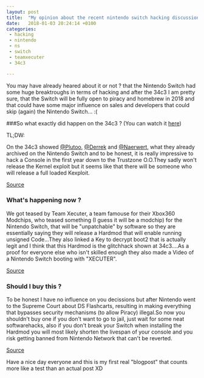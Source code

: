 ```yaml
---
layout: post
title:  "My opinion about the recent nintendo switch hacking discussion"
date:   2018-01-03 20:24:14 +0100
categories:
 - hacking
 - nintendo
 - ns
 - switch
 - teamxecuter
 - 34c3

---
```


You may have already heared about it or not ? that the Nintendo Switch had some huge breaktroughs in terms of hacking and after the 34c3 I am pretty sure, that the Switch will be fully open to piracy and homebrew in 2018 and that could have some major influence on sales and developers that could skip (again) the Nintendo Switch... :(

###So what exactly did happen on the 34c3 ? (You can watch it [here](https://www.youtube.com/watch?v=AAbtGz8dHKc))

TL;DW:

On the 34c3 showed [@Plutoo](https://twitter.com/qlutoo), [@Derrek](https://twitter.com/derrekr6) and [@Naerwert](https://twitter.com/naehrwert), what they already archived on the Nintendo Switch and to be honest, it is really impressive to hack a Console in the first year down to the Trustzone O.O.They sadly won't release the Kernel exploit but it seems like that there will be someone who will release a full loaded Kexploit.

[Source](http://wololo.net/2017/12/29/nintendo-switch-kernel-exploit-34c3-presentation-nvidia-backdoored/) 

### What's happening now ?

We got teased by Team Xecuter, a team famouse for their Xbox360 Modchips, who teased something (I guess it will be a modchip) for the Nintendo Switch, that will be "unpatchable" by software so they are essentially saying they will release a Hardmod that will enable running unsigned Code...They also linked a Key to decrypt boot2 that is actually legit and I think that this Hardmod is the glitchhack shown at 34c3....As a proof for everyone else who isn't skilled enough they also made a Video of a Nintendo Switch booting with "XECUTER".

[Source](http://team-xecuter.com/team-xecuter-coming-to-your-nintendo-switch-console/)

### Should I buy this ?

To be honest I have no influence on you decissions but after Nintendo went to the Supreme Court about DS Flashcarts, resulting in making everything that bypasses security mechanisms (to allow Piracy) illegal.So now you shouldn't buy one if you don't want to go to jail, just wait for some neat softwarehacks, also if you don't break your Switch when installing the Hardmod you will most likely shorten the livespan of your console and you risk getting banned from Nintendo Network that can't be reverted.

[Source](https://www.nintendo.co.jp/corporate/release/2016/160119.html)



Have a nice day everyone and this is my first real "blogpost" that counts more like a test than an actual post XD
